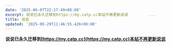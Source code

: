 ```yaml
---
date: '2025-06-07T22:17:49+08:00'
excerpt: 说说已永久迁移到https://my.catp.cc本站不再更新说说         ...
title: 说说
updated: '2025-08-29T11:46:55.426+08:00'
---
```

**说说已永久迁移到[https://my.catp.cc](https://my.catp.cc)本站不再更新说说**

<div id="qexot" class="tag-plugin timeline"></div>
<script src="https://gcore.jsdelivr.net/gh/MSCMDD/Qexo-Talks@main/Stellar/qexo_talk.js"></script>
<link rel="stylesheet" href="https://gcore.jsdelivr.net/gh/MSCMDD/Qexo-Talks@main/Stellar/qexo_talk.css">
<script>showQexoTalks("qexot", "https://panel.catp.cc", 5)</script>

